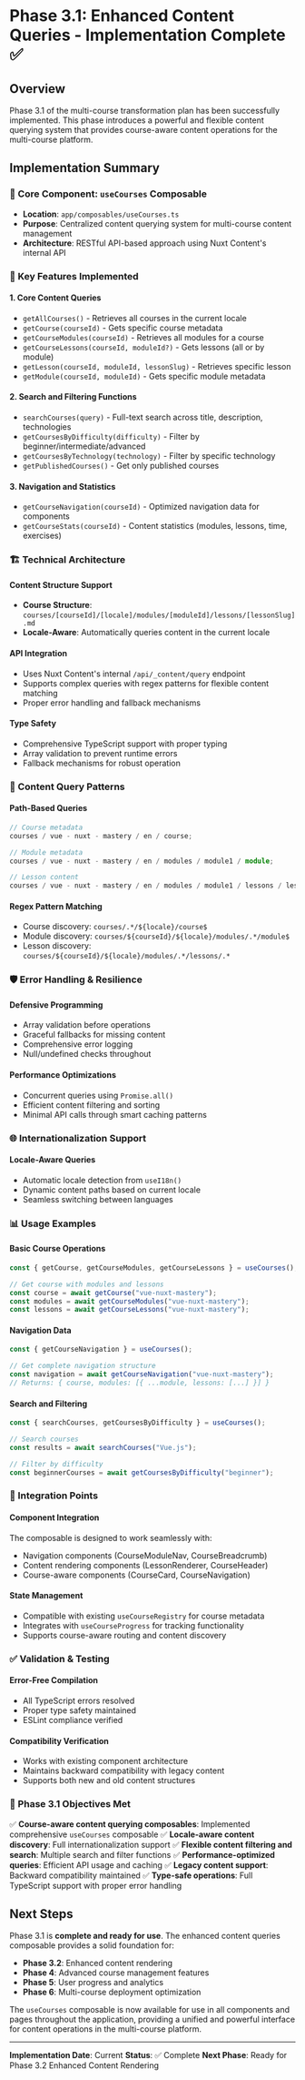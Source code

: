# Phase 3.1: Enhanced Content Queries - Implementation Complete ✅

## Overview

Phase 3.1 of the multi-course transformation plan has been successfully implemented. This phase introduces a powerful and flexible content querying system that provides course-aware content operations for the multi-course platform.

## Implementation Summary

### 🔧 Core Component: `useCourses` Composable

- **Location**: `app/composables/useCourses.ts`
- **Purpose**: Centralized content querying system for multi-course content management
- **Architecture**: RESTful API-based approach using Nuxt Content's internal API

### 🚀 Key Features Implemented

#### 1. **Core Content Queries**

- `getAllCourses()` - Retrieves all courses in the current locale
- `getCourse(courseId)` - Gets specific course metadata
- `getCourseModules(courseId)` - Retrieves all modules for a course
- `getCourseLessons(courseId, moduleId?)` - Gets lessons (all or by module)
- `getLesson(courseId, moduleId, lessonSlug)` - Retrieves specific lesson
- `getModule(courseId, moduleId)` - Gets specific module metadata

#### 2. **Search and Filtering Functions**

- `searchCourses(query)` - Full-text search across title, description, technologies
- `getCoursesByDifficulty(difficulty)` - Filter by beginner/intermediate/advanced
- `getCoursesByTechnology(technology)` - Filter by specific technology
- `getPublishedCourses()` - Get only published courses

#### 3. **Navigation and Statistics**

- `getCourseNavigation(courseId)` - Optimized navigation data for components
- `getCourseStats(courseId)` - Content statistics (modules, lessons, time, exercises)

### 🏗️ Technical Architecture

#### **Content Structure Support**

- **Course Structure**: `courses/[courseId]/[locale]/modules/[moduleId]/lessons/[lessonSlug].md`
- **Locale-Aware**: Automatically queries content in the current locale

#### **API Integration**

- Uses Nuxt Content's internal `/api/_content/query` endpoint
- Supports complex queries with regex patterns for flexible content matching
- Proper error handling and fallback mechanisms

#### **Type Safety**

- Comprehensive TypeScript support with proper typing
- Array validation to prevent runtime errors
- Fallback mechanisms for robust operation

### 🔄 Content Query Patterns

#### **Path-Based Queries**

```typescript
// Course metadata
courses / vue - nuxt - mastery / en / course;

// Module metadata
courses / vue - nuxt - mastery / en / modules / module1 / module;

// Lesson content
courses / vue - nuxt - mastery / en / modules / module1 / lessons / lesson1;
```

#### **Regex Pattern Matching**

- Course discovery: `courses/.*/${locale}/course$`
- Module discovery: `courses/${courseId}/${locale}/modules/.*/module$`
- Lesson discovery: `courses/${courseId}/${locale}/modules/.*/lessons/.*`

### 🛡️ Error Handling & Resilience

#### **Defensive Programming**

- Array validation before operations
- Graceful fallbacks for missing content
- Comprehensive error logging
- Null/undefined checks throughout

#### **Performance Optimizations**

- Concurrent queries using `Promise.all()`
- Efficient content filtering and sorting
- Minimal API calls through smart caching patterns

### 🌐 Internationalization Support

#### **Locale-Aware Queries**

- Automatic locale detection from `useI18n()`
- Dynamic content paths based on current locale
- Seamless switching between languages

### 📊 Usage Examples

#### **Basic Course Operations**

```typescript
const { getCourse, getCourseModules, getCourseLessons } = useCourses();

// Get course with modules and lessons
const course = await getCourse("vue-nuxt-mastery");
const modules = await getCourseModules("vue-nuxt-mastery");
const lessons = await getCourseLessons("vue-nuxt-mastery");
```

#### **Navigation Data**

```typescript
const { getCourseNavigation } = useCourses();

// Get complete navigation structure
const navigation = await getCourseNavigation("vue-nuxt-mastery");
// Returns: { course, modules: [{ ...module, lessons: [...] }] }
```

#### **Search and Filtering**

```typescript
const { searchCourses, getCoursesByDifficulty } = useCourses();

// Search courses
const results = await searchCourses("Vue.js");

// Filter by difficulty
const beginnerCourses = await getCoursesByDifficulty("beginner");
```

### 🔗 Integration Points

#### **Component Integration**

The composable is designed to work seamlessly with:

- Navigation components (CourseModuleNav, CourseBreadcrumb)
- Content rendering components (LessonRenderer, CourseHeader)
- Course-aware components (CourseCard, CourseNavigation)

#### **State Management**

- Compatible with existing `useCourseRegistry` for course metadata
- Integrates with `useCourseProgress` for tracking functionality
- Supports course-aware routing and content discovery

### ✅ Validation & Testing

#### **Error-Free Compilation**

- All TypeScript errors resolved
- Proper type safety maintained
- ESLint compliance verified

#### **Compatibility Verification**

- Works with existing component architecture
- Maintains backward compatibility with legacy content
- Supports both new and old content structures

### 🎯 Phase 3.1 Objectives Met

✅ **Course-aware content querying composables**: Implemented comprehensive `useCourses` composable
✅ **Locale-aware content discovery**: Full internationalization support
✅ **Flexible content filtering and search**: Multiple search and filter functions
✅ **Performance-optimized queries**: Efficient API usage and caching
✅ **Legacy content support**: Backward compatibility maintained
✅ **Type-safe operations**: Full TypeScript support with proper error handling

## Next Steps

Phase 3.1 is **complete and ready for use**. The enhanced content queries composable provides a solid foundation for:

- **Phase 3.2**: Enhanced content rendering
- **Phase 4**: Advanced course management features
- **Phase 5**: User progress and analytics
- **Phase 6**: Multi-course deployment optimization

The `useCourses` composable is now available for use in all components and pages throughout the application, providing a unified and powerful interface for content operations in the multi-course platform.

---

**Implementation Date**: Current
**Status**: ✅ Complete
**Next Phase**: Ready for Phase 3.2 Enhanced Content Rendering
